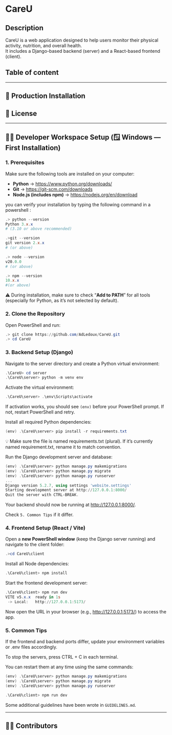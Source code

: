 # CareU

## Description
CareU is a web application designed to help users monitor their physical activity, nutrition, and overall health.  
It includes a Django-based backend (server) and a React-based frontend (client).

## Table of content

---



## 🚀 Production Installation

## 🧾 License



---

## 🧑‍💻 Developer Workspace Setup (🪟 Windows — First Installation)
### 1. Prerequisites
Make sure the following tools are installed on your computer:

- **Python** → https://www.python.org/downloads/  
- **Git** → https://git-scm.com/downloads  
- **Node.js (includes npm)** → https://nodejs.org/en/download 


you can verify your installation by typing the following command in a powershell :

```powershell
.> python --version
Python 3.x.x
# (3.10 or above recommended)

.>git --version
git version 2.x.x 
# (or above)

.> node --version
v20.0.0 
# (or above)

.> npm --version
10.x.x 
#(or above)
```
⚠️ During installation, make sure to check “**Add to PATH**” for all tools
(especially for Python, as it’s not selected by default).


### 2. Clone the Repository
Open PowerShell and run:

```powershell
.> git clone https://github.com/AdLedoux/CareU.git
.> cd CareU
```

### 3. Backend Setup (Django)
Navigate to the server directory and create a Python virtual environment:

```powershell
.\CareU> cd server
.\CareU\server> python -m venv env
```

Activate the virtual environment:

```powershell
.\CareU\server> .\env\Scripts\activate
```

If activation works, you should see ``(env)`` before your PowerShell prompt.
If not, restart PowerShell and retry.

Install all required Python dependencies:

```powershell
(env) .\CareU\server> pip install -r requirements.txt
``` 

💡 Make sure the file is named requirements.txt (plural).
If it’s currently named requirement.txt, rename it to match convention.

Run the Django development server and database:
```powershell
(env) .\CareU\server> python manage.py makemigrations
(env) .\CareU\server> python manage.py migrate
(env) .\CareU\server> python manage.py runserver
...
Django version 5.2.7, using settings 'website.settings'
Starting development server at http://127.0.0.1:8000/
Quit the server with CTRL-BREAK.
```
Your backend should now be running at http://127.0.0.1:8000/.

Check ``5. Common Tips`` if it differ.

### 4. Frontend Setup (React / Vite)
Open a **new PowerShell window** (keep the Django server running) and navigate to the client folder:

```powershell
.>cd CareU\client
```

Install all Node dependencies:

```powershell
.\CareU\client> npm install
```

Start the frontend development server:

```powershell
.\CareU\client> npm run dev
VITE v5.x.x  ready in 1s
 -> Local:   http://127.0.0.1:5173/
```
Now open the URL in your browser (e.g., http://127.0.0.1:5173/) to access the app.

### 5. Common Tips
If the frontend and backend ports differ, update your environment variables or .env files accordingly.

To stop the servers, press CTRL + C in each terminal.

You can restart them at any time using the same commands:
```powershell
(env) .\CareU\server> python manage.py makemigrations
(env) .\CareU\server> python manage.py migrate
(env) .\CareU\server> python manage.py runserver

.\CareU\client> npm run dev
```

Some additional guidelines have been wrote in ``GUIDELINES.md``.

---

## 🧑‍💼 Contributors
